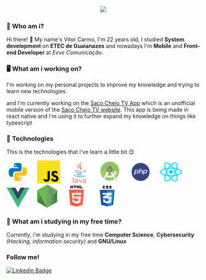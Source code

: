 <p align="center">
  <img width="434px" src="https://github-readme-stats.vercel.app/api?username=Vitor-Carmo&show_icons=true" />
</p>

<!--
**Vitor-Carmo/Vitor-Carmo** is a ✨ _special_ ✨ repository because its `README.md` (this file) appears on your GitHub profile.
-->
 ### 🙂 Who am i?
 Hi there! 👋 My name's Vitor Carmo, I'm 22 years old,
 I studied **System development** on **ETEC de Guaianazes** and nowadays I'm **Mobile** and **Front-end Developer** at *Evve Comunicação*. 
 
 ### 🖥 What am i working on?
 I'm working on my personal projects to improve my knowledge and trying to learn new technologies.

and I'm currently working on the [Saco Cheio TV App](https://github.com/Vitor-Carmo/app-sacocheio-tv) which is an unofficial mobile version of the [Saco Cheio TV website](https://www.sacocheio.tv/). This app is being made in react native and I'm using it to further expand my knowledge on things like typescript
 
 ### 🚀 Technologies
 This is the technologies that i've learn a little bit 😊
 
 <img src="github_readme_images/py.png" width="60px"/> &nbsp; &nbsp; <img src="github_readme_images/js.png" width="60px"/> &nbsp; &nbsp; <img src="github_readme_images/java.png" width="60px"/> &nbsp; &nbsp; <img src="github_readme_images/android.png" width="60px"/> &nbsp; &nbsp; <img src="github_readme_images/php.png" width="60px"/> &nbsp; &nbsp; <img src="github_readme_images/react.png" width="60px"/> &nbsp; &nbsp; <img src="github_readme_images/vue.js.png" width="60px"/>  &nbsp; &nbsp; <img src="github_readme_images/node.png" height="60px"/>   &nbsp; &nbsp; <img src="github_readme_images/html.png" width="60px"/> &nbsp; &nbsp; <img src="github_readme_images/css.png" width="60px"/> 
 

 
 ### 🤔 What am i studying in my free time?
 Currently, i'm studying in my free time **Computer Science**, **Cybersecurity** _(Hacking, information security)_ and **GNU/Linux**

### Follow me!
[![Linkedin Badge](https://img.shields.io/badge/-LinkedIn-blue?style=flat-square&logo=Linkedin&logoColor=white)](https://www.linkedin.com/in/vitor-carmo-57a9a81b0/) 



